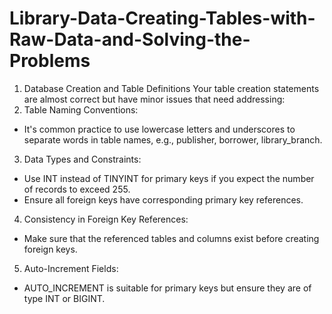 # Library-Data-Creating-Tables-with-Raw-Data-and-Solving-the-Problems

1. Database Creation and Table Definitions
Your table creation statements are almost correct but have minor issues that need addressing:
2. Table Naming Conventions:
- It's common practice to use lowercase letters and underscores to separate words in table names, e.g., publisher, borrower, library_branch.
3. Data Types and Constraints:
- Use INT instead of TINYINT for primary keys if you expect the number of records to exceed 255.
- Ensure all foreign keys have corresponding primary key references.
4. Consistency in Foreign Key References:
- Make sure that the referenced tables and columns exist before creating foreign keys.
5. Auto-Increment Fields:
- AUTO_INCREMENT is suitable for primary keys but ensure they are of type INT or BIGINT.

